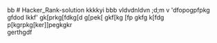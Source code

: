 bb # Hacker_Rank-solution
kkkkyi
bbb
vldvdnldvn
;d;m
v
'dfopogpfpkg
gfdod
lkkf'
gk[prkg[fdkg[d
g[pek[
gkf[kg
[fp
gkfg
k[fdg
p[kgrpkg[ker\]]pegkgkr\
gerthgdf
